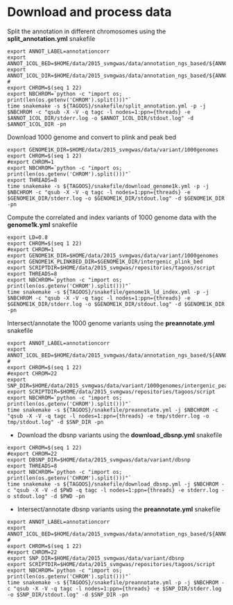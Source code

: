 # Download and process data

Split the annotation in different chromosomes using the __split_annotation.yml__ snakefile

~~~
export ANNOT_LABEL=annotationcorr
export ANNOT_1COL_BED=$HOME/data/2015_svmgwas/data/annotation_ngs_based/${ANNOT_LABEL}/${ANNOT_LABEL}_1col.bed
export ANNOT_1COL_DIR=$HOME/data/2015_svmgwas/data/annotation_ngs_based/${ANNOT_LABEL}
#
export CHROM=$(seq 1 22)
export NBCHROM=`python -c "import os; print(len(os.getenv('CHROM').split()))"`
time snakemake -s ${TAGOOS}/snakefile/split_annotation.yml -p -j $NBCHROM -c "qsub -X -V -q tagc -l nodes=1:ppn={threads} -e $ANNOT_1COL_DIR/stderr.log -o $ANNOT_1COL_DIR/stdout.log" -d $ANNOT_1COL_DIR -pn
~~~

Download 1000 genome and convert to plink and peak bed

~~~
export GENOME1K_DIR=$HOME/data/2015_svmgwas/data/variant/1000genomes
export CHROM=$(seq 1 22)
#export CHROM=1
export NBCHROM=`python -c "import os; print(len(os.getenv('CHROM').split()))"`
export THREADS=8
time snakemake -s ${TAGOOS}/snakefile/download_genome1k.yml -p -j $NBCHROM -c "qsub -X -V -q tagc -l nodes=1:ppn={threads} -e $GENOME1K_DIR/stderr.log -o $GENOME1K_DIR/stdout.log" -d $GENOME1K_DIR -pn
~~~

Compute the correlated and index variants of 1000 genome data with the __genome1k.yml__ snakefile

~~~
export LD=0.8
export CHROM=$(seq 1 22)
#export CHROM=1
export GENOME1K_DIR=$HOME/data/2015_svmgwas/data/variant/1000genomes
export GENOME1K_PLINKBED_DIR=$GENOME1K_DIR/intergenic_plink_bed
export SCRIPTDIR=$HOME/data/2015_svmgwas/repositories/tagoos/script
export THREADS=8
export NBCHROM=`python -c "import os; print(len(os.getenv('CHROM').split()))"`
time snakemake -s ${TAGOOS}/snakefile/genome1k_ld_index.yml -p -j $NBCHROM -c "qsub -X -V -q tagc -l nodes=1:ppn={threads} -e $GENOME1K_DIR/stderr.log -o $GENOME1K_DIR/stdout.log" -d $GENOME1K_DIR -pn
~~~

Intersect/annotate the 1000 genome variants using the __preannotate.yml__ snakefile

~~~
export ANNOT_LABEL=annotationcorr
export ANNOT_1COL_BED=$HOME/data/2015_svmgwas/data/annotation_ngs_based/${ANNOT_LABEL}/${ANNOT_LABEL}_1col.bed
#
export CHROM=$(seq 1 22)
#export CHROM=22
export SNP_DIR=$HOME/data/2015_svmgwas/data/variant/1000genomes/intergenic_peak_bed
export SCRIPTDIR=$HOME/data/2015_svmgwas/repositories/tagoos/script
export NBCHROM=`python -c "import os; print(len(os.getenv('CHROM').split()))"`
time snakemake -s ${TAGOOS}/snakefile/preannotate.yml -j $NBCHROM -c "qsub -X -V -q tagc -l nodes=1:ppn={threads} -e tmp/stderr.log -o tmp/stdout.log" -d $SNP_DIR -pn
~~~

- Download the dbsnp variants using the __download_dbsnp.yml__ snakefile

~~~
export CHROM=$(seq 1 22)
#export CHROM=22
export DBSNP_DIR=$HOME/data/2015_svmgwas/data/variant/dbsnp
export THREADS=8
export NBCHROM=`python -c "import os; print(len(os.getenv('CHROM').split()))"`
time snakemake -s ${TAGOOS}/snakefile/download_dbsnp.yml -j $NBCHROM -c "qsub -X -V -d $PWD -q tagc -l nodes=1:ppn={threads} -e stderr.log -o stdout.log" -d $PWD -pn
~~~

- Intersect/annotate dbsnp variants using the __preannotate.yml__ snakefile

~~~
export ANNOT_LABEL=annotationcorr
export ANNOT_1COL_BED=$HOME/data/2015_svmgwas/data/annotation_ngs_based/${ANNOT_LABEL}/${ANNOT_LABEL}_1col.bed
#
export CHROM=$(seq 1 22)
#export CHROM=22
export SNP_DIR=$HOME/data/2015_svmgwas/data/variant/dbsnp
export SCRIPTDIR=$HOME/data/2015_svmgwas/repositories/tagoos/script
export NBCHROM=`python -c "import os; print(len(os.getenv('CHROM').split()))"`
time snakemake -s ${TAGOOS}/snakefile/preannotate.yml -p -j $NBCHROM -c "qsub -X -V -q tagc -l nodes=1:ppn={threads} -e $SNP_DIR/stderr.log -o $SNP_DIR/stdout.log" -d $SNP_DIR -pn
~~~

